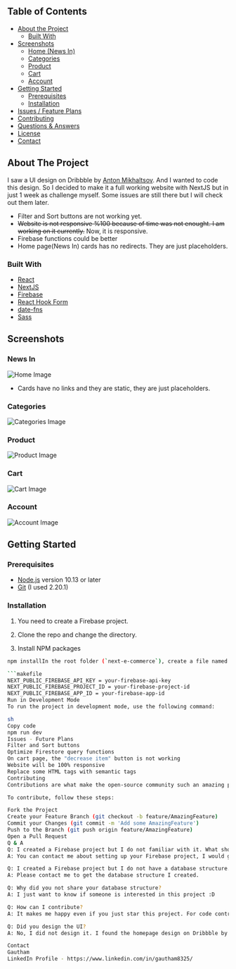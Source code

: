 <!-- TABLE OF CONTENTS -->

## Table of Contents

- [About the Project](#about-the-project)
  - [Built With](#built-with)
- [Screenshots](#screenshots)
  - [Home (News In)](#news-in)
  - [Categories](#categories)
  - [Product](#product)
  - [Cart](#cart)
  - [Account](#account)
- [Getting Started](#getting-started)
  - [Prerequisites](#prerequisites)
  - [Installation](#installation)
- [Issues / Feature Plans](#issues---future-plans)
- [Contributing](#contributing)
- [Questions & Answers](#q--a)
- [License](#license)
- [Contact](#contact)

<!-- ABOUT THE PROJECT -->

## About The Project

I saw a UI design on Dribbble by [Anton Mikhaltsov](https://dribbble.com/shots/9404340-Shop-Clothing-Web-Page). And I wanted to code this design. So I decided to make it a full working website with NextJS but in just 1 week as challenge myself. Some issues are still there but I will check out them later.

- Filter and Sort buttons are not working yet.
- ~~Website is not responsive %100 because of time was not enought. I am working on it currently.~~ Now, it is responsive.
- Firebase functions could be better
- Home page(News In) cards has no redirects. They are just placeholders.

### Built With

- [React](https://reactjs.org)
- [NextJS](https://nextjs.org/)
- [Firebase](https://firebase.google.com/docs/web/setup)
- [React Hook Form](https://react-hook-form.com/)
- [date-fns](date-fns.org/)
- [Sass](https://sass-lang.com/)

<!-- Screens -->

## Screenshots

### News In

![Home Image](https://i.ibb.co/ZzG3GtN/index.png)
- Cards have no links and they are static, they are just placeholders.

### Categories

![Categories Image](https://i.ibb.co/ScCBXDZ/index2.png)

### Product

![Product Image](https://i.ibb.co/mbsd2Y1/index5.png)

### Cart

![Cart Image](https://i.ibb.co/svHtw0H/index3.png)

### Account

![Account Image](https://i.ibb.co/JcR3x7F/index4.png)

<!-- GETTING STARTED -->

## Getting Started

### Prerequisites

- [Node.js](https://nodejs.org/en/) version 10.13 or later
- [Git](https://git-scm.com/) (I used 2.20.1)

### Installation

1. You need to create a Firebase project.

2. Clone the repo and change the directory.

3. Install NPM packages

```sh
npm installIn the root folder (`next-e-commerce`), create a file named `.env.local` and add the following content with your Firebase keys:

```makefile
NEXT_PUBLIC_FIREBASE_API_KEY = your-firebase-api-key
NEXT_PUBLIC_FIREBASE_PROJECT_ID = your-firebase-project-id
NEXT_PUBLIC_FIREBASE_APP_ID = your-firebase-app-id
Run in Development Mode
To run the project in development mode, use the following command:

sh
Copy code
npm run dev
Issues - Future Plans
Filter and Sort buttons
Optimize Firestore query functions
On cart page, the "decrease item" button is not working
Website will be 100% responsive
Replace some HTML tags with semantic tags
Contributing
Contributions are what make the open-source community such an amazing place to learn, inspire, and create. Any contributions you make are greatly appreciated.

To contribute, follow these steps:

Fork the Project
Create your Feature Branch (git checkout -b feature/AmazingFeature)
Commit your Changes (git commit -m 'Add some AmazingFeature')
Push to the Branch (git push origin feature/AmazingFeature)
Open a Pull Request
Q & A
Q: I created a Firebase project but I do not familiar with it. What should I do then?
A: You can contact me about setting up your Firebase project, I would gladly help you.

Q: I created a Firebase project but I do not have a database structure. What should I do then?
A: Please contact me to get the database structure I created.

Q: Why did you not share your database structure?
A: I just want to know if someone is interested in this project :D

Q: How can I contribute?
A: It makes me happy even if you just star this project. For code contributions, you can fork the repo and open a pull request after your changes. Any feedback is also important for me. You can open an issue or send me a message.

Q: Did you design the UI?
A: No, I did not design it. I found the homepage design on Dribbble by Anton Mikhaltsov. Except for the homepage, other UI choices are mine. While I made this website in limited time, I did not focus too much on UI/UX. So, you can also provide feedback on design.

Contact
Gautham
LinkedIn Profile - https://www.linkedin.com/in/gautham8325/